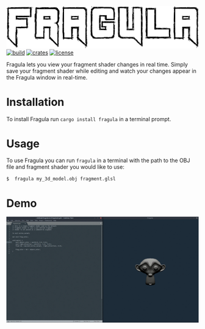![header](header.png "Fragula")
[![build](https://img.shields.io/travis/com/mandeep/fragula?style=flat-square)](https://travis-ci.com/mandeep/fragula) [![crates](https://img.shields.io/crates/v/fragula?style=flat-square)](https://crates.io/crates/fragula) [![license](https://img.shields.io/crates/l/fragula?style=flat-square)](https://crates.io/crates/fragula)

Fragula lets you view your fragment shader changes in real time. Simply save your fragment
shader while editing and watch your changes appear in the Fragula window in real-time.

Installation
============

To install Fragula run `cargo install fragula` in a terminal prompt.

Usage
=====

To use Fragula you can run `fragula` in a terminal with the path to the
OBJ file and fragment shader you would like to use:

    $  fragula my_3d_model.obj fragment.glsl

Demo
====
![demo](demo.gif)
